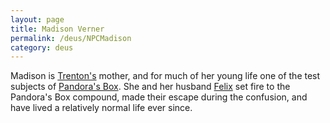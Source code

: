 ```yaml
---
layout: page
title: Madison Verner
permalink: /deus/NPCMadison
category: deus
---
```

Madison is [Trenton's](CharPublicMark) mother, and for much of her young life one of the test subjects of [Pandora's Box](OrgPandora). She and her husband [Felix](NPCFelix) set fire to the Pandora's Box compound, made their escape during the confusion, and have lived a relatively normal life ever since.
